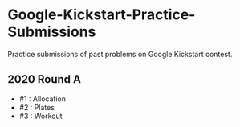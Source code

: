 # Google-Kickstart-Practice-Submissions
Practice submissions of  past problems on Google Kickstart contest. 

## 2020 Round A
- #1 : Allocation
- #2 : Plates
- #3 : Workout
